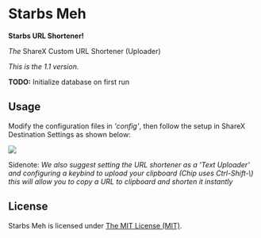 Starbs Meh
==========

**Starbs URL Shortener!**

*The* ShareX Custom URL Shortener (Uploader)

*This is the 1.1 version.*

**TODO:** Initialize database on first run

## Usage

Modify the configuration files in *'config'*, then follow the setup in ShareX Destination Settings as shown below:

![](https://s.cwlf.uk/bmVq)

Sidenote: *We also suggest setting the URL shortener as a 'Text Uploader' and configuring a keybind to upload your clipboard (Chip uses Ctrl-Shift-\\) this will allow you to copy a URL to clipboard and shorten it instantly*

## License

Starbs Meh is licensed under [The MIT License (MIT)](LICENSE).
